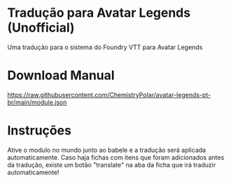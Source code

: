 # Tradução para Avatar Legends (Unofficial)

Uma tradução para o sistema do Foundry VTT para Avatar Legends

# Download Manual

https://raw.githubusercontent.com/ChemistryPolar/avatar-legends-pt-br/main/module.json

# Instruções

Ative o modulo no mundo junto ao babele e a tradução será aplicada automaticamente. Caso haja fichas com itens que foram adicionados antes da tradução, existe um botão "translate" na aba da ficha que irá traduzir automaticamente!
